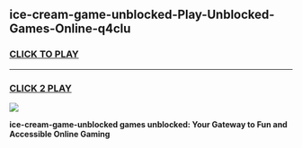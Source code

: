 
## ice-cream-game-unblocked-Play-Unblocked-Games-Online-q4clu
<h3>
<a href="https://premium76.site?title=ice-cream-game-unblocked&ref=25A">CLICK TO PLAY</a></h3>
<hr>

<h3>
<a href="https://premium76.site?title=ice-cream-game-unblocked&ref=25A">CLICK 2 PLAY</a>
  
</h3>

<a href="https://premium76.site?title=ice-cream-game-unblocked&ref=25A"><img src="https://clearcache.store/games.png"></a>


**ice-cream-game-unblocked games unblocked: Your Gateway to Fun and Accessible Online Gaming**
